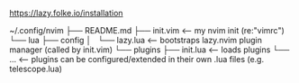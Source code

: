 https://lazy.folke.io/installation

~/.config/nvim
├── README.md
├── init.vim           <-- my nvim init (re:"vimrc")
└── lua
    ├── config
    │   └── lazy.lua   <-- bootstraps lazy.nvim plugin manager (called by init.vim)
    └── plugins
        ├── init.lua   <-- loads plugins
        └── ...        <-- plugins can be configured/extended in their own .lua files (e.g. telescope.lua)
